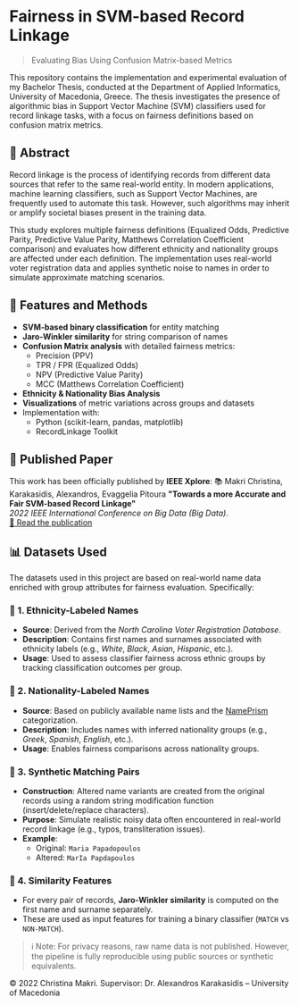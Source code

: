 # Fairness in SVM-based Record Linkage  
> Evaluating Bias Using Confusion Matrix-based Metrics

This repository contains the implementation and experimental evaluation of my Bachelor Thesis, conducted at the Department of Applied Informatics, University of Macedonia, Greece. The thesis investigates the presence of algorithmic bias in Support Vector Machine (SVM) classifiers used for record linkage tasks, with a focus on fairness definitions based on confusion matrix metrics.
  
## 📄 Abstract

Record linkage is the process of identifying records from different data sources that refer to the same real-world entity. In modern applications, machine learning classifiers, such as Support Vector Machines, are frequently used to automate this task. However, such algorithms may inherit or amplify societal biases present in the training data.

This study explores multiple fairness definitions (Equalized Odds, Predictive Parity, Predictive Value Parity, Matthews Correlation Coefficient comparison) and evaluates how different ethnicity and nationality groups are affected under each definition. The implementation uses real-world voter registration data and applies synthetic noise to names in order to simulate approximate matching scenarios.
  
## 🧪 Features and Methods

- **SVM-based binary classification** for entity matching
- **Jaro-Winkler similarity** for string comparison of names
- **Confusion Matrix analysis** with detailed fairness metrics:
  - Precision (PPV)
  - TPR / FPR (Equalized Odds)
  - NPV (Predictive Value Parity)
  - MCC (Matthews Correlation Coefficient)
- **Ethnicity & Nationality Bias Analysis**
- **Visualizations** of metric variations across groups and datasets
- Implementation with:
  - Python (scikit-learn, pandas, matplotlib)
  - RecordLinkage Toolkit
  
## 🧾 Published Paper

This work has been officially published by **IEEE Xplore**:
📚 Makri Christina, Karakasidis, Alexandros, Evaggelia Pitoura
**"Towards a more Accurate and Fair SVM-based Record Linkage"**  
*2022 IEEE International Conference on Big Data (Big Data)*.  
[🔗 Read the publication](https://ieeexplore.ieee.org/document/10020514)

  
## 📊 Datasets Used

The datasets used in this project are based on real-world name data enriched with group attributes for fairness evaluation. Specifically:

### 🔹 1. Ethnicity-Labeled Names
- **Source**: Derived from the *North Carolina Voter Registration Database*.
- **Description**: Contains first names and surnames associated with ethnicity labels (e.g., *White*, *Black*, *Asian*, *Hispanic*, etc.).
- **Usage**: Used to assess classifier fairness across ethnic groups by tracking classification outcomes per group.

### 🔹 2. Nationality-Labeled Names
- **Source**: Based on publicly available name lists and the [NamePrism](https://github.com/IBM/name-prism) categorization.
- **Description**: Includes names with inferred nationality groups (e.g., *Greek*, *Spanish*, *English*, etc.).
- **Usage**: Enables fairness comparisons across nationality groups.

### 🔹 3. Synthetic Matching Pairs
- **Construction**: Altered name variants are created from the original records using a random string modification function (insert/delete/replace characters).
- **Purpose**: Simulate realistic noisy data often encountered in real-world record linkage (e.g., typos, transliteration issues).
- **Example**:
  - Original: `Maria Papadopoulos`
  - Altered: `MarIa Papdapoulos`

### 🔹 4. Similarity Features
- For every pair of records, **Jaro-Winkler similarity** is computed on the first name and surname separately.
- These are used as input features for training a binary classifier (`MATCH` vs `NON-MATCH`).

> ℹ️ Note: For privacy reasons, raw name data is not published. However, the pipeline is fully reproducible using public sources or synthetic equivalents.



  

© 2022 Christina Makri.
Supervisor: Dr. Alexandros Karakasidis – University of Macedonia
